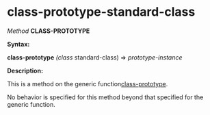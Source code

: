 class-prototype-standard-class
==============================

*Method* **CLASS-PROTOTYPE**

**Syntax:**

**class-prototype** *(class* standard-class) => *prototype-instance*

**Description:**

This is a method on the generic function[class-prototype](/docs/meta-object-protocol/class-prototype).

No behavior is specified for this method beyond that specified for the generic function.
